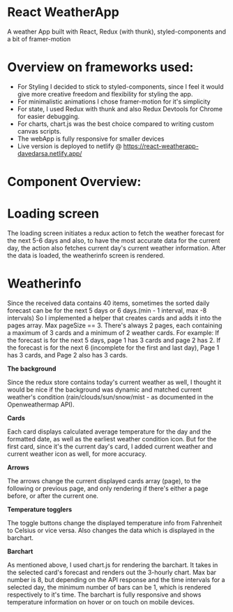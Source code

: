 # React WeatherApp

A weather App built with React, Redux (with thunk), styled-components and a bit of framer-motion

# Overview on frameworks used:

- For Styling I decided to stick to styled-components, since I feel it would give more creative freedom and flexibility for styling the app.
- For minimalistic animations I chose framer-motion for it's simplicity
- For state, I used Redux with thunk and also Redux Devtools for Chrome for easier debugging.
- For charts, chart.js was the best choice compared to writing custom canvas scripts.
- The webApp is fully responsive for smaller devices
- Live version is deployed to netlify @ https://react-weatherapp-davedarsa.netlify.app/

# Component Overview:

# Loading screen

The loading screen initiates a redux action to fetch the weather forecast for the next 5-6 days and also, to have the most accurate data for the current day, the action also fetches current day's current weather information. After the data is loaded, the weatherinfo screen is rendered.

# Weatherinfo

Since the received data contains 40 items, sometimes the sorted daily forecast can be for the next 5 days or 6 days.(min - 1 interval, max -8 intervals) So I implemented a helper that creates cards and adds it into the pages array. Max pageSize == 3.
There's always 2 pages, each containing a maximum of 3 cards and a minimum of 2 weather cards.
For example:
If the forecast is for the next 5 days, page 1 has 3 cards and page 2 has 2.
If the forecast is for the next 6 (incomplete for the first and last day), Page 1 has 3 cards, and Page 2 also has 3 cards.

**The background**

Since the redux store contains today's current weather as well, I thought it would be nice if the background was dynamic and matched current weather's condition (rain/clouds/sun/snow/mist - as documented in the Openweathermap API).

**Cards**

Each card displays calculated average temperature for the day and the formatted date, as well as the earliest weather condition icon. But for the first card, since it's the current day's card, I added current weather and current weather icon as well, for more accuracy.

**Arrows**

The arrows change the current displayed cards array (page), to the following or previous page, and only rendering if there's either a page before, or after the current one.

**Temperature togglers**

The toggle buttons change the displayed temperature info from Fahrenheit to Celsius or vice versa. Also changes the data which is displayed in the barchart.

**Barchart**

As mentioned above, I used chart.js for rendering the barchart. It takes in the selected card's forecast and renders out the 3-hourly chart. Max bar number is 8, but depending on the API response and the time intervals for a selected day, the minimum number of bars can be 1, which is rendered respectively to it's time.
The barchart is fully responsive and shows temperature information on hover or on touch on mobile devices.
